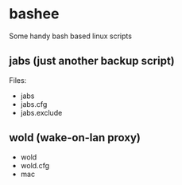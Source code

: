 # bashee
Some handy bash based linux scripts

jabs (just another backup script)
---------------------------------
Files:
- jabs
- jabs.cfg
- jabs.exclude

wold (wake-on-lan proxy)
------------------------
- wold
- wold.cfg
- mac
